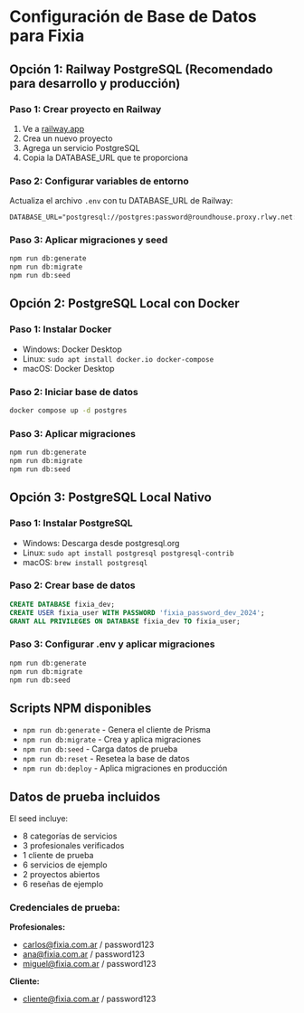 # Configuración de Base de Datos para Fixia

## Opción 1: Railway PostgreSQL (Recomendado para desarrollo y producción)

### Paso 1: Crear proyecto en Railway
1. Ve a [railway.app](https://railway.app)
2. Crea un nuevo proyecto
3. Agrega un servicio PostgreSQL
4. Copia la DATABASE_URL que te proporciona

### Paso 2: Configurar variables de entorno
Actualiza el archivo `.env` con tu DATABASE_URL de Railway:

```env
DATABASE_URL="postgresql://postgres:password@roundhouse.proxy.rlwy.net:12345/railway"
```

### Paso 3: Aplicar migraciones y seed
```bash
npm run db:generate
npm run db:migrate
npm run db:seed
```

## Opción 2: PostgreSQL Local con Docker

### Paso 1: Instalar Docker
- Windows: Docker Desktop
- Linux: `sudo apt install docker.io docker-compose`
- macOS: Docker Desktop

### Paso 2: Iniciar base de datos
```bash
docker compose up -d postgres
```

### Paso 3: Aplicar migraciones
```bash
npm run db:generate
npm run db:migrate
npm run db:seed
```

## Opción 3: PostgreSQL Local Nativo

### Paso 1: Instalar PostgreSQL
- Windows: Descarga desde postgresql.org
- Linux: `sudo apt install postgresql postgresql-contrib`
- macOS: `brew install postgresql`

### Paso 2: Crear base de datos
```sql
CREATE DATABASE fixia_dev;
CREATE USER fixia_user WITH PASSWORD 'fixia_password_dev_2024';
GRANT ALL PRIVILEGES ON DATABASE fixia_dev TO fixia_user;
```

### Paso 3: Configurar .env y aplicar migraciones
```bash
npm run db:generate
npm run db:migrate
npm run db:seed
```

## Scripts NPM disponibles

- `npm run db:generate` - Genera el cliente de Prisma
- `npm run db:migrate` - Crea y aplica migraciones
- `npm run db:seed` - Carga datos de prueba
- `npm run db:reset` - Resetea la base de datos
- `npm run db:deploy` - Aplica migraciones en producción

## Datos de prueba incluidos

El seed incluye:
- 8 categorías de servicios
- 3 profesionales verificados
- 1 cliente de prueba
- 6 servicios de ejemplo
- 2 proyectos abiertos
- 6 reseñas de ejemplo

### Credenciales de prueba:
**Profesionales:**
- carlos@fixia.com.ar / password123
- ana@fixia.com.ar / password123  
- miguel@fixia.com.ar / password123

**Cliente:**
- cliente@fixia.com.ar / password123